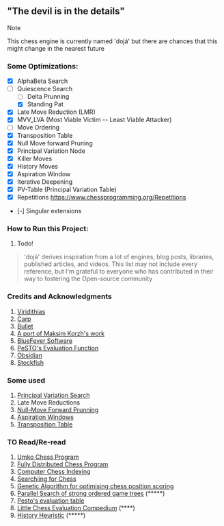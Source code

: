 ## "The devil is in the details"

> [!NOTE]
> This chess engine is currently named 'dojá' but there are chances that this might change in the nearest future


### Some Optimizations:
- [x]  AlphaBeta Search 
- [ ] Quiescence Search
    - [ ] Delta Prunning
    - [x] Standing Pat
- [x] Late Move Reduction (LMR)
- [x] MVV_LVA (Most Viable Victim -- Least Viable Attacker)
- [ ] Move Ordering
- [x] Transposition Table
- [x] Null Move forward Pruning
- [x] Principal Variation Node
- [x] Killer Moves
- [x] History Moves
- [x] Aspiration Window
- [x] Iterative Deepening
- [x] PV-Table (Principal Variation Table)
- [x] Repetitions https://www.chessprogramming.org/Repetitions
- [-] Singular extensions



### How to Run this Project:
1. Todo!




> 'dojá' derives inspiration from a lot of engines, blog posts, libraries, published articles, and videos.
This list may not include every reference, but I'm grateful to everyone who has contributed in their way to fostering the Open-source community
### Credits and Acknowledgments
1. [Viridithias](https://github.com/cosmobobak/viridithas)
2. [Carp](https://github.com/dede1751/carp)
3. [Bullet](https://github.com/jw1912/bullet)
4. [A port of Maksim Korzh's work](https://www.youtube.com/playlist?list=PLmN0neTso3Jxh8ZIylk74JpwfiWNI76Cs)
5. [BlueFever Software](https://www.youtube.com/playlist?list=PLZ1QII7yudbc-Ky058TEaOstZHVbT-2hg)
6. [PeSTO's Evaluation Function](https://www.chessprogramming.org/PeSTO%27s_Evaluation_Function)
7. [Obsidian](https://github.com/gab8192/Obsidian)
8. [Stockfish](https://github.com/official-stockfish/Stockfish)



### Some used
1. [Principal Variation Search](https://www.chessprogramming.org/Principal_Variation_Search#Pseudo_Code)
2. Late Move Reductions
3. [Null-Move Forward Prunning](https://web.archive.org/web/20071031095933/http://www.brucemo.com/compchess/programming/nullmove.htm)
4. [Aspiration Windows](https://web.archive.org/web/20071031095918/http://www.brucemo.com/compchess/programming/aspiration.htm)
5. [Transposition Table](https://web.archive.org/web/20071031100051/http://www.brucemo.com/compchess/programming/hashing.htm)



### TO Read/Re-read
1.  [Umko Chess Program](https://ev.fe.uni-lj.si/3-2011/Boskovic.pdf)
2.  [Fully Distributed Chess Program](https://citeseerx.ist.psu.edu/document?repid=rep1&type=pdf&doi=6b75facdf4608cbd798092ec6eb5436b2209e361)
3.  [Computer Chess Indexing](https://citeseerx.ist.psu.edu/document?repid=rep1&type=pdf&doi=02f623a38001a3288281c742f86c4775e446c33f)
5.  [Searchiing for Chess](https://webdocs.cs.ualberta.ca/~tony/TechnicalReports/TR87-6.pdf)
6.  [Genetic Algorithm for optimising chess position scoring](https://cs.uef.fi/pub/Theses/2004_MSc_Aksenov_Petr.pdf)
7.  [Parallel Search of strong ordered game trees](https://dl.acm.org/doi/pdf/10.1145/356893.356895) (*****)
8.  [Pesto's evaluation table](https://www.chessprogramming.org/PeSTO%27s_Evaluation_Function)
9.  [Little Chess Evaluation Compedium](https://www.chessprogramming.org/images/7/70/LittleChessEvaluationCompendium.pdf) (****)
10. [History Heuristic](https://www.chessprogramming.org/History_Heuristic) (*****)

